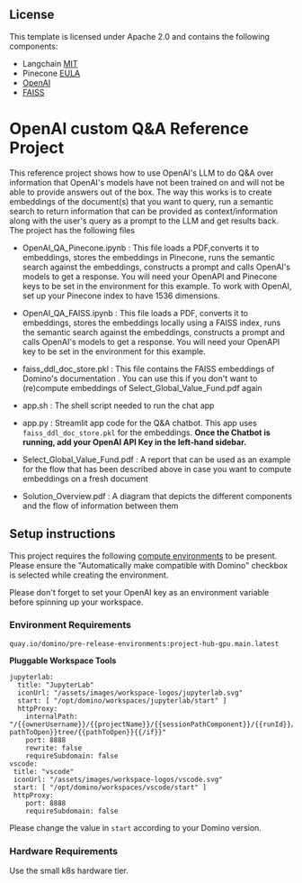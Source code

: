 ## License
This template is licensed under Apache 2.0 and contains the following components: 
* Langchain [MIT](https://github.com/langchain-ai/langchain/blob/master/LICENSE)
* Pinecone [EULA](https://www.pinecone.io/thin-client-user-agreement/)
* [OpenAI](https://openai.com/policies/terms-of-use)
* [FAISS](https://github.com/facebookresearch/faiss/blob/main/LICENSE)

# OpenAI custom Q&A Reference Project

This reference project shows how to use OpenAI's LLM to do Q&A over information that OpenAI's models have not been trained on and will not be able to provide answers out of the box. The way this works is to create embeddings of the document(s) that you want to query, run a semantic search to return information that can be provided as context/information along with the user's query as a prompt to the LLM and get results back. The project has the following files 

* OpenAI_QA_Pinecone.ipynb : This file loads a PDF,converts it to embeddings, stores the embeddings in Pinecone, runs the semantic search against the embeddings, constructs a prompt and calls OpenAI's models to get a response. You will need your OpenAPI and Pinecone keys to be set in the environment for this example. To work with OpenAI, set up your Pinecone index to have 1536 dimensions.

* OpenAI_QA_FAISS.ipynb : This file loads a PDF, converts it to embeddings, stores the embeddings locally using a FAISS index, runs the semantic search against the embeddings, constructs a prompt and calls OpenAI's models to get a response. You will need your OpenAPI key to be set in the environment for this example.

* faiss_ddl_doc_store.pkl : This file contains the FAISS embeddings of Domino's documentation . You can use this if you don't want to (re)compute embeddings of Select_Global_Value_Fund.pdf again

* app.sh : The shell script needed to run the chat app

* app.py : Streamlit app code for the Q&A chatbot. This app uses ```faiss_ddl_doc_store.pkl``` for the embeddings. **Once the Chatbot is running, add your OpenAI API Key in the left-hand sidebar.**

* Select_Global_Value_Fund.pdf : A report that can be used as an example for the flow that has been described above in case you want to compute embeddings on a fresh document

* Solution_Overview.pdf : A diagram that depicts the different components and the flow of information between them


## Setup instructions

This project requires the following [compute environments](https://docs.dominodatalab.com/en/latest/user_guide/f51038/environments/) to be present. Please ensure the "Automatically make compatible with Domino" checkbox is selected while creating the environment.

Please don't forget to set your OpenAI key as an environment variable before spinning up your workspace.


### Environment Requirements

`quay.io/domino/pre-release-environments:project-hub-gpu.main.latest`

**Pluggable Workspace Tools** 
```
jupyterlab:
  title: "JupyterLab"
  iconUrl: "/assets/images/workspace-logos/jupyterlab.svg"
  start: [ "/opt/domino/workspaces/jupyterlab/start" ]
  httpProxy:
    internalPath: "/{{ownerUsername}}/{{projectName}}/{{sessionPathComponent}}/{{runId}}/{{#if pathToOpen}}tree/{{pathToOpen}}{{/if}}"
    port: 8888
    rewrite: false
    requireSubdomain: false
vscode:
 title: "vscode"
 iconUrl: "/assets/images/workspace-logos/vscode.svg"
 start: [ "/opt/domino/workspaces/vscode/start" ]
 httpProxy:
    port: 8888
    requireSubdomain: false
```

Please change the value in `start` according to your Domino version.

### Hardware Requirements
Use the small k8s hardware tier.
